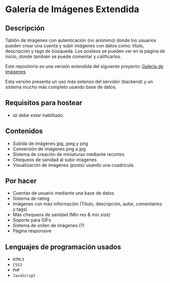 # Galería de Imágenes Extendida

## Descripción
Tablón de imágenes con autenticación (no anónimo) donde los usuarios pueden crear una cuenta y subir imágenes con datos como: título, descripción y tags de búsqueda.
Los posteos se pueden ver en la página de inicio, donde también se puede comentar y calificarlos.

Este repositorio es una versión extendida del siguiente proyecto: [Galería de Imágenes](https://github.com/hddtomas/galeria-img)

Esta versión presenta un uso más extenso del servidor (backend) y un sistema mucho más completo usando base de datos.

## Requisitos para hostear
- ```GD``` debe estar habilitado.

## Contenidos
- Subida de imágenes jpg, jpeg y png
- Conversión de imágenes png a jpg
- Sistema de creación de miniaturas mediante recortes
- Chequeos de sanidad al subir imágenes
- Visualización de imágenes (posts) usando una cuadrícula 

## Por hacer
- Cuentas de usuario mediante una base de datos
- Sistema de rating
- Imágenes con más información (Título, descripción, autor, comentarios y tags)
- Más chequeos de sanidad (Min res & min size)
- Soporte para GIFs
- Sistema de orden de imágenes (?)
- Página responsive

## Lenguajes de programación usados
- ```HTML5```
- ```CSS3```
- ```PHP```
- ```JavaScript```

